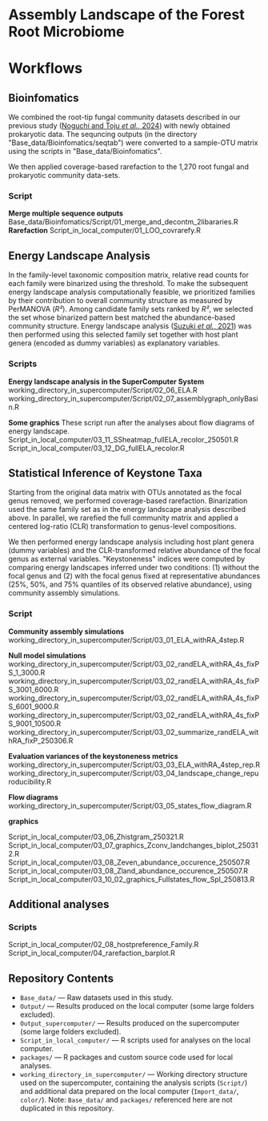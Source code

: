 # Assembly Landscape of the Forest Root Microbiome

# Workflows

## Bioinfomatics
We combined the root-tip fungal community datasets described in our previous study ([Noguchi and Toju *et al.*, 2024](https://doi.org/10.1002/ecm.1469)) with newly obtained prokaryotic data. The sequncing outputs (in the directory "Base_data/Bioinfomatics/seqtab") were converted to a sample-OTU matrix using the scripts in "Base_data/Bioinfomatics".

We then applied coverage-based rarefaction to the 1,270 root fungal and prokaryotic community data-sets.

### Script
**Merge multiple sequence outputs**
Base_data/Bioinfomatics/Script/01_merge_and_decontm_2libararies.R
**Rarefaction**
Script_in_local_computer/01_LOO_covrarefy.R

## Energy Landscape Analysis

 In the family-level taxonomic composition matrix, relative read counts for each family were binarized using the threshold. To make the subsequent energy landscape analysis computationally feasible, we prioritized families by their contribution to overall community structure as measured by PerMANOVA (*R²*). Among candidate family sets ranked by *R²*, we selected the set whose binarized pattern best matched the abundance-based community structure. Energy landscape analysis ([Suzuki *et al.*, 2021](https://doi.org/10.1002/ecm.1469)) was then performed using this selected family set together with host plant genera (encoded as dummy variables) as explanatory variables.

### Scripts
**Energy landscape analysis in the SuperComputer System**
working_directory_in_supercomputer/Script/02_06_ELA.R
working_directory_in_supercomputer/Script/02_07_assemblygraph_onlyBasin.R

**Some graphics**
These script run after the analyses about flow diagrams of energy landscape.
Script_in_local_computer/03_11_SSheatmap_fullELA_recolor_250501.R Script_in_local_computer/03_12_DG_fullELA_recolor.R

## Statistical Inference of Keystone Taxa


Starting from the original data matrix with OTUs annotated as the focal genus removed, we performed coverage-based rarefaction. Binarization used the same family set as in the energy landscape analysis described above. In parallel, we rarefied the full community matrix and applied a centered log-ratio (CLR) transformation to genus-level compositions. 


We then performed energy landscape analysis including host plant genera (dummy variables) and the CLR-transformed relative abundance of the focal genus as external variables. "Keystoneness" indices were computed by comparing energy landscapes inferred under two conditions: (1) without the focal genus and (2) with the focal genus fixed at representative abundances (25%, 50%, and 75% quantiles of its observed relative abundance), using community assembly simulations.

### Script
**Community assembly simulations**
working_directory_in_supercomputer/Script/03_01_ELA_withRA_4step.R

**Null model simulations**
working_directory_in_supercomputer/Script/03_02_randELA_withRA_4s_fixPS_1_3000.R
working_directory_in_supercomputer/Script/03_02_randELA_withRA_4s_fixPS_3001_6000.R
working_directory_in_supercomputer/Script/03_02_randELA_withRA_4s_fixPS_6001_9000.R
working_directory_in_supercomputer/Script/03_02_randELA_withRA_4s_fixPS_9001_10500.R
working_directory_in_supercomputer/Script/03_02_summarize_randELA_withRA_fixP_250306.R

**Evaluation variances of the keystoneness metrics**
working_directory_in_supercomputer/Script/03_03_ELA_withRA_4step_rep.R
working_directory_in_supercomputer/Script/03_04_landscape_change_repuroducibility.R

**Flow diagrams**
working_directory_in_supercomputer/Script/03_05_states_flow_diagram.R

**graphics**

Script_in_local_computer/03_06_Zhistgram_250321.R Script_in_local_computer/03_07_graphics_Zconv_landchanges_biplot_250312.R Script_in_local_computer/03_08_Zeven_abundance_occurence_250507.R Script_in_local_computer/03_08_Zland_abundance_occurence_250507.R Script_in_local_computer/03_10_02_graphics_Fullstates_flow_Spl_250813.R 


## Additional analyses
### Scripts

Script_in_local_computer/02_08_hostpreference_Family.R
Script_in_local_computer/04_rarefaction_barplot.R

## Repository Contents


- `Base_data/` — Raw datasets used in this study.
- `Output/` — Results produced on the local computer (some large folders excluded).
- `Output_supercomputer/` — Results produced on the supercomputer (some large folders excluded).
- `Script_in_local_computer/` — R scripts used for analyses on the local computer.
- `packages/` — R packages and custom source code used for local analyses.
- `working_directory_in_supercomputer/` — Working directory structure used on the supercomputer, containing the analysis scripts (`Script/`) and additional data prepared on the local computer (`Import_data/`, `color/`). Note: `Base_data/` and `packages/` referenced here are not duplicated in this repository.

